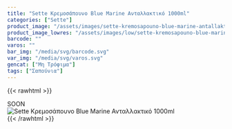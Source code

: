 ```yaml
---
title: "Sette Κρεμοσάπουνο Blue Marine Ανταλλακτικό 1000ml"
categories: ["Sette"]
product_image: "/assets/images/sette-kremosapouno-blue-marine-antallaktiko-1000ml.jpg"
product_image_lowres: "/assets/images/low/sette-kremosapouno-blue-marine-antallaktiko-1000ml.jpg"
barcode: ""
varos: ""
bar_img: "/media/svg/barcode.svg"
var_img: "/media/svg/varos.svg"
gencat: ["Μη Τρόφιμα"]
tags: ["Σαπούνια"]
---
```

{{< rawhtml >}}

<div class="sload415"><div class="product">SOON<br><div class="pimg"><img alt="Sette Κρεμοσάπουνο Blue Marine Ανταλλακτικό 1000ml" title="Sette Κρεμοσάπουνο Blue Marine Ανταλλακτικό 1000ml" src="/assets/images/sette-kremosapouno-blue-marine-antallaktiko-1000ml.jpg"></div></div></div>
{{< /rawhtml >}}


